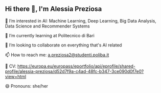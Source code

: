 ## Hi there 👋, I'm Alessia Preziosa


👀 I’m interested in AI: Machine Learning, Deep Learning, Big Data Analysis, Data Science and Recommender Systems 

🌱 I’m currently learning at Politecnico di Bari 

👯 I’m looking to collaborate on everything that's AI related

📫 How to reach me: a.preziosa2@studenti.poliba.it

💼 CV: https://europa.eu/europass/eportfolio/api/eprofile/shared-profile/alessia-preziosa/d52d7f9a-c4ad-48fc-b347-3ce090d0f7e0?view=html

😄 Pronouns: she/her
